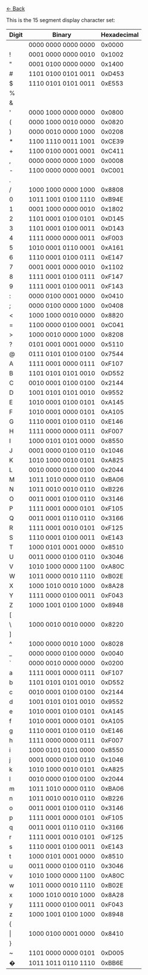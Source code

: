 [← Back](https://github.com/BrownMuffin/M11BT222A#explained-1)

This is the 15 segment display character set:

Digit | Binary | Hexadecimal
|--|--|--|
|  | 0000 0000 0000 0000 | 0x0000
! | 0001 0000 0000 0010 | 0x1002
" | 0001 0100 0000 0000 | 0x1400
\# | 1101 0100 0101 0011 | 0xD453
$ | 1110 0101 0101 0011 | 0xE553
% |  | 
& |  | 
' | 0000 1000 0000 0000 | 0x0800
( | 0000 1000 0010 0000 | 0x0820
) | 0000 0010 0000 1000 | 0x0208
\* | 1100 1110 0011 1001 | 0xCE39
\+ | 1100 0100 0001 0001 | 0xC411
, | 0000 0000 0000 1000 | 0x0008
\- | 1100 0000 0000 0001 | 0xC001
. |  | 
/ | 1000 1000 0000 1000 | 0x8808
0 | 1011 1001 0100 1110 | 0xB94E
1 | 0001 1000 0000 0010 | 0x1802
2 | 1101 0001 0100 0101 | 0xD145
3 | 1101 0001 0100 0011 | 0xD143
4 | 1111 0000 0000 0011 | 0xF003
5 | 1010 0001 0110 0001 | 0xA161
6 | 1110 0001 0100 0111 | 0xE147
7 | 0001 0001 0000 0010 | 0x1102
8 | 1111 0001 0100 0111 | 0xF147
9 | 1111 0001 0100 0011 | 0xF143
: | 0000 0100 0001 0000 | 0x0410
; | 0000 0100 0000 1000 | 0x0408
\< | 1000 1000 0010 0000 | 0x8820
= | 1100 0000 0100 0001 | 0xC041
\> | 1000 0010 0000 1000 | 0x8208
\? | 0101 0001 0001 0000 | 0x5110
\@ | 0111 0101 0100 0100 | 0x7544
A | 1111 0001 0000 0111 | 0xF107
B | 1101 0101 0101 0010 | 0xD552
C | 0010 0001 0100 0100 | 0x2144
D | 1001 0101 0101 0010 | 0x9552
E | 1010 0001 0100 0101 | 0xA145
F | 1010 0001 0000 0101 | 0xA105
G | 1110 0001 0100 0110 | 0xE146
H | 1111 0000 0000 0111 | 0xF007
I | 1000 0101 0101 0000 | 0x8550
J | 0001 0000 0100 0110 | 0x1046
K | 1010 1000 0010 0101 | 0xA825
L | 0010 0000 0100 0100 | 0x2044
M | 1011 1010 0000 0110 | 0xBA06
N | 1011 0010 0010 0110 | 0xB226
O | 0011 0001 0100 0110 | 0x3146
P | 1111 0001 0000 0101 | 0xF105
Q | 0011 0001 0110 0110 | 0x3166
R | 1111 0001 0010 0101 | 0xF125
S | 1110 0001 0100 0011 | 0xE143
T | 1000 0101 0001 0000 | 0x8510
U | 0011 0000 0100 0110 | 0x3046
V | 1010 1000 0000 1100 | 0xA80C
W | 1011 0000 0010 1110 | 0xB02E
X | 1000 1010 0010 1000 | 0x8A28
Y | 1111 0000 0100 0011 | 0xF043
Z | 1000 1001 0100 1000 | 0x8948
\[ |  | 
\\ | 1000 0010 0010 0000 | 0x8220
\] |  | 
^ | 1000 0000 0010 1000 | 0x8028
_ | 0000 0000 0100 0000 | 0x0040
\` | 0000 0010 0000 0000 | 0x0200
a | 1111 0001 0000 0111 | 0xF107
b | 1101 0101 0101 0010 | 0xD552
c | 0010 0001 0100 0100 | 0x2144
d | 1001 0101 0101 0010 | 0x9552
e | 1010 0001 0100 0101 | 0xA145
f | 1010 0001 0000 0101 | 0xA105
g | 1110 0001 0100 0110 | 0xE146
h | 1111 0000 0000 0111 | 0xF007
i | 1000 0101 0101 0000 | 0x8550
j | 0001 0000 0100 0110 | 0x1046
k | 1010 1000 0010 0101 | 0xA825
l | 0010 0000 0100 0100 | 0x2044
m | 1011 1010 0000 0110 | 0xBA06
n | 1011 0010 0010 0110 | 0xB226
o | 0011 0001 0100 0110 | 0x3146
p | 1111 0001 0000 0101 | 0xF105
q | 0011 0001 0110 0110 | 0x3166
r | 1111 0001 0010 0101 | 0xF125
s | 1110 0001 0100 0011 | 0xE143
t | 1000 0101 0001 0000 | 0x8510
u | 0011 0000 0100 0110 | 0x3046
v | 1010 1000 0000 1100 | 0xA80C
w | 1011 0000 0010 1110 | 0xB02E
x | 1000 1010 0010 1000 | 0x8A28
y | 1111 0000 0100 0011 | 0xF043
z | 1000 1001 0100 1000 | 0x8948
{ |  | 
\| | 1000 0100 0001 0000 | 0x8410
} |  | 
\~ | 1101 0000 0000 0101 | 0xD005
� | 1011 1011 0110 1110 | 0xBB6E
